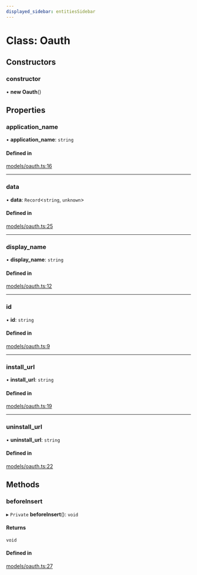 ```yaml
---
displayed_sidebar: entitiesSidebar
---
```


# Class: Oauth

## Constructors

### constructor

• **new Oauth**()

## Properties

### application\_name

• **application\_name**: `string`

#### Defined in

[models/oauth.ts:16](https://github.com/medusajs/medusa/blob/0703dd94e/packages/medusa/src/models/oauth.ts#L16)

___

### data

• **data**: `Record`<`string`, `unknown`\>

#### Defined in

[models/oauth.ts:25](https://github.com/medusajs/medusa/blob/0703dd94e/packages/medusa/src/models/oauth.ts#L25)

___

### display\_name

• **display\_name**: `string`

#### Defined in

[models/oauth.ts:12](https://github.com/medusajs/medusa/blob/0703dd94e/packages/medusa/src/models/oauth.ts#L12)

___

### id

• **id**: `string`

#### Defined in

[models/oauth.ts:9](https://github.com/medusajs/medusa/blob/0703dd94e/packages/medusa/src/models/oauth.ts#L9)

___

### install\_url

• **install\_url**: `string`

#### Defined in

[models/oauth.ts:19](https://github.com/medusajs/medusa/blob/0703dd94e/packages/medusa/src/models/oauth.ts#L19)

___

### uninstall\_url

• **uninstall\_url**: `string`

#### Defined in

[models/oauth.ts:22](https://github.com/medusajs/medusa/blob/0703dd94e/packages/medusa/src/models/oauth.ts#L22)

## Methods

### beforeInsert

▸ `Private` **beforeInsert**(): `void`

#### Returns

`void`

#### Defined in

[models/oauth.ts:27](https://github.com/medusajs/medusa/blob/0703dd94e/packages/medusa/src/models/oauth.ts#L27)
